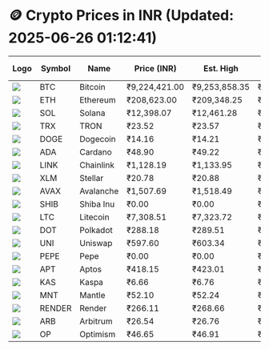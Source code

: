 # 🪙 Crypto Prices in INR (Updated: 2025-06-26 01:12:41)

| Logo | Symbol | Name       | Price (INR) | Est. High | Est. Low | Gross Profit | Fees | Net Profit | ROI % |
|------|--------|------------|-------------|-----------|----------|---------------|------|-------------|--------|
| ![](https://coin-images.coingecko.com/coins/images/1/large/bitcoin.png?1696501400) | BTC    | Bitcoin    | ₹9,224,421.00 | ₹9,253,858.35 | ₹9,194,983.65 | ₹640.29 | ₹200.00 | ₹440.29 | 0.44% |
| ![](https://coin-images.coingecko.com/coins/images/279/large/ethereum.png?1696501628) | ETH    | Ethereum   | ₹208,623.00 | ₹209,348.25 | ₹207,897.75 | ₹697.70 | ₹200.00 | ₹497.70 | 0.50% |
| ![](https://coin-images.coingecko.com/coins/images/4128/large/solana.png?1718769756) | SOL    | Solana     | ₹12,398.07 | ₹12,461.28 | ₹12,334.86 | ₹1,024.95 | ₹200.00 | ₹824.95 | 0.82% |
| ![](https://coin-images.coingecko.com/coins/images/1094/large/tron-logo.png?1696502193) | TRX    | TRON       | ₹23.52 | ₹23.57 | ₹23.47 | ₹396.19 | ₹200.00 | ₹196.19 | 0.20% |
| ![](https://coin-images.coingecko.com/coins/images/5/large/dogecoin.png?1696501409) | DOGE   | Dogecoin   | ₹14.16 | ₹14.21 | ₹14.11 | ₹701.61 | ₹200.00 | ₹501.61 | 0.50% |
| ![](https://coin-images.coingecko.com/coins/images/975/large/cardano.png?1696502090) | ADA    | Cardano    | ₹48.90 | ₹49.22 | ₹48.58 | ₹1,309.13 | ₹200.00 | ₹1,109.13 | 1.11% |
| ![](https://coin-images.coingecko.com/coins/images/877/large/chainlink-new-logo.png?1696502009) | LINK   | Chainlink  | ₹1,128.19 | ₹1,133.95 | ₹1,122.43 | ₹1,027.15 | ₹200.00 | ₹827.15 | 0.83% |
| ![](https://coin-images.coingecko.com/coins/images/100/large/fmpFRHHQ_400x400.jpg?1735231350) | XLM    | Stellar    | ₹20.78 | ₹20.88 | ₹20.68 | ₹986.56 | ₹200.00 | ₹786.56 | 0.79% |
| ![](https://coin-images.coingecko.com/coins/images/12559/large/Avalanche_Circle_RedWhite_Trans.png?1696512369) | AVAX   | Avalanche  | ₹1,507.69 | ₹1,518.49 | ₹1,496.89 | ₹1,442.79 | ₹200.00 | ₹1,242.79 | 1.24% |
| ![](https://coin-images.coingecko.com/coins/images/11939/large/shiba.png?1696511800) | SHIB   | Shiba Inu  | ₹0.00 | ₹0.00 | ₹0.00 | ₹618.12 | ₹200.00 | ₹418.12 | 0.42% |
| ![](https://coin-images.coingecko.com/coins/images/2/large/litecoin.png?1696501400) | LTC    | Litecoin   | ₹7,308.51 | ₹7,323.72 | ₹7,293.30 | ₹417.22 | ₹200.00 | ₹217.22 | 0.22% |
| ![](https://coin-images.coingecko.com/coins/images/12171/large/polkadot.png?1696512008) | DOT    | Polkadot   | ₹288.18 | ₹289.51 | ₹286.85 | ₹924.51 | ₹200.00 | ₹724.51 | 0.72% |
| ![](https://coin-images.coingecko.com/coins/images/12504/large/uniswap-logo.png?1720676669) | UNI    | Uniswap    | ₹597.60 | ₹603.34 | ₹591.86 | ₹1,940.84 | ₹200.00 | ₹1,740.84 | 1.74% |
| ![](https://coin-images.coingecko.com/coins/images/29850/large/pepe-token.jpeg?1696528776) | PEPE   | Pepe       | ₹0.00 | ₹0.00 | ₹0.00 | ₹2,251.29 | ₹200.00 | ₹2,051.29 | 2.05% |
| ![](https://coin-images.coingecko.com/coins/images/26455/large/aptos_round.png?1696525528) | APT    | Aptos      | ₹418.15 | ₹423.01 | ₹413.29 | ₹2,351.86 | ₹200.00 | ₹2,151.86 | 2.15% |
| ![](https://coin-images.coingecko.com/coins/images/25751/large/kaspa-icon-exchanges.png?1696524837) | KAS    | Kaspa      | ₹6.66 | ₹6.76 | ₹6.56 | ₹2,925.05 | ₹200.00 | ₹2,725.05 | 2.73% |
| ![](https://coin-images.coingecko.com/coins/images/30980/large/Mantle-Logo-mark.png?1739213200) | MNT    | Mantle     | ₹52.10 | ₹52.24 | ₹51.96 | ₹548.53 | ₹200.00 | ₹348.53 | 0.35% |
| ![](https://coin-images.coingecko.com/coins/images/11636/large/rndr.png?1696511529) | RENDER | Render     | ₹266.11 | ₹268.66 | ₹263.56 | ₹1,932.74 | ₹200.00 | ₹1,732.74 | 1.73% |
| ![](https://coin-images.coingecko.com/coins/images/16547/large/arb.jpg?1721358242) | ARB    | Arbitrum   | ₹26.54 | ₹26.76 | ₹26.32 | ₹1,687.06 | ₹200.00 | ₹1,487.06 | 1.49% |
| ![](https://coin-images.coingecko.com/coins/images/25244/large/Optimism.png?1696524385) | OP     | Optimism   | ₹46.65 | ₹46.91 | ₹46.39 | ₹1,105.76 | ₹200.00 | ₹905.76 | 0.91% |
